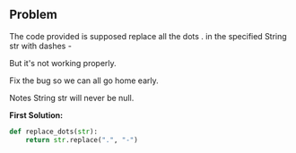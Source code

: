 ## Problem

The code provided is supposed replace all the dots . in the specified String str with dashes -

But it's not working properly.

Fix the bug so we can all go home early.

Notes
String str will never be null.

**First Solution:**

```python
def replace_dots(str):
    return str.replace(".", "-")
```
